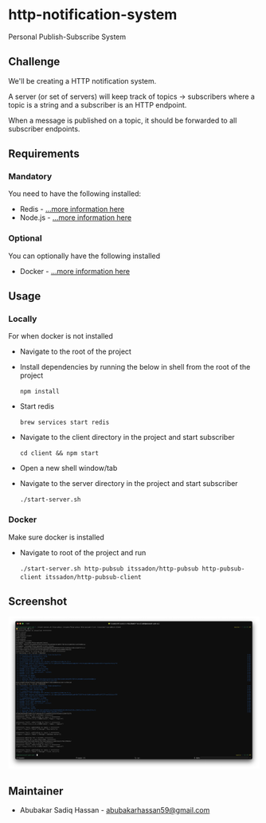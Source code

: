 # http-notification-system
Personal Publish-Subscribe System

## Challenge
We'll be creating a HTTP notification system.

A server (or set of servers) will keep track of topics -> subscribers where a topic is a string and a subscriber is an HTTP endpoint.

When a message is published on a topic, it should be forwarded to all subscriber endpoints.

## Requirements
### Mandatory
You need to have the following installed:
- Redis - [...more information here](https://redis.io)
- Node.js - [...more information here](https://nodejs.dev)

### Optional
You can optionally have the following installed
- Docker - [...more information here](https://docker.com)

## Usage
### Locally
For when docker is not installed

- Navigate to the root of the project
- Install dependencies by running the below in shell from the root of the project

    `npm install`

- Start redis

    `brew services start redis`

- Navigate to the client directory in the project and start subscriber

    `cd client && npm start`

- Open a new shell window/tab
- Navigate to the server directory in the project and start subscriber

    `./start-server.sh`

### Docker
Make sure docker is installed

- Navigate to root of the project and run

    `./start-server.sh http-pubsub itssadon/http-pubsub http-pubsub-client itssadon/http-pubsub-client`

## Screenshot

![Screenshot](/screenshot.png?raw=true "Screenshot")

## Maintainer
- Abubakar Sadiq Hassan - <abubakarhassan59@gmail.com>